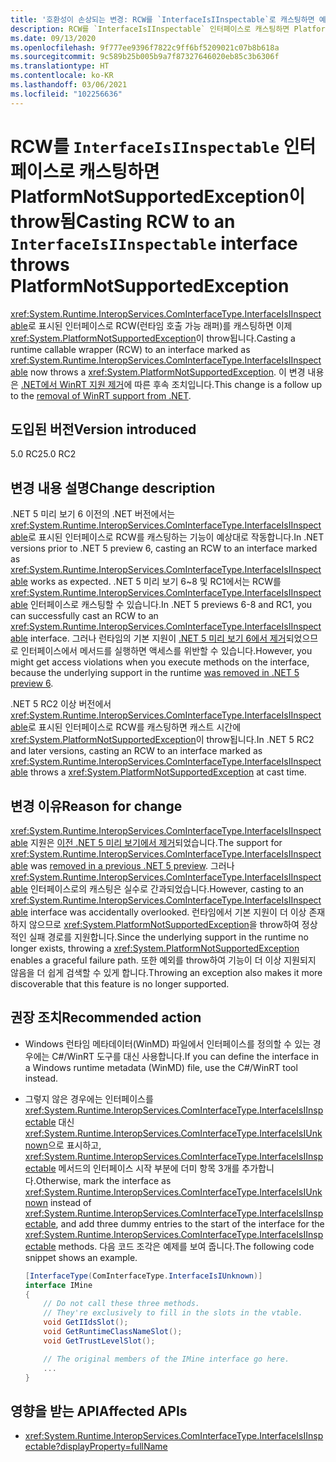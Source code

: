 ```yaml
---
title: '호환성이 손상되는 변경: RCW를 `InterfaceIsIInspectable`로 캐스팅하면 예외가 throw됨'
description: RCW를 `InterfaceIsIInspectable` 인터페이스로 캐스팅하면 PlatformNotSupportedException이 throw되는 .NET 5의 호환성이 손상되는 변경에 관해 알아봅니다.
ms.date: 09/13/2020
ms.openlocfilehash: 9f777ee9396f7822c9ff6bf5209021c07b8b618a
ms.sourcegitcommit: 9c589b25b005b9a7f87327646020eb85c3b6306f
ms.translationtype: HT
ms.contentlocale: ko-KR
ms.lasthandoff: 03/06/2021
ms.locfileid: "102256636"
---
```

# <a name="casting-rcw-to-an-interfaceisiinspectable-interface-throws-platformnotsupportedexception"></a><span data-ttu-id="3fe88-103">RCW를 `InterfaceIsIInspectable` 인터페이스로 캐스팅하면 PlatformNotSupportedException이 throw됨</span><span class="sxs-lookup"><span data-stu-id="3fe88-103">Casting RCW to an `InterfaceIsIInspectable` interface throws PlatformNotSupportedException</span></span>

<span data-ttu-id="3fe88-104"><xref:System.Runtime.InteropServices.ComInterfaceType.InterfaceIsIInspectable>로 표시된 인터페이스로 RCW(런타임 호출 가능 래퍼)를 캐스팅하면 이제 <xref:System.PlatformNotSupportedException>이 throw됩니다.</span><span class="sxs-lookup"><span data-stu-id="3fe88-104">Casting a runtime callable wrapper (RCW) to an interface marked as <xref:System.Runtime.InteropServices.ComInterfaceType.InterfaceIsIInspectable> now throws a <xref:System.PlatformNotSupportedException>.</span></span> <span data-ttu-id="3fe88-105">이 변경 내용은 [.NET에서 WinRT 지원 제거](built-in-support-for-winrt-removed.md)에 따른 후속 조치입니다.</span><span class="sxs-lookup"><span data-stu-id="3fe88-105">This change is a follow up to the [removal of WinRT support from .NET](built-in-support-for-winrt-removed.md).</span></span>

## <a name="version-introduced"></a><span data-ttu-id="3fe88-106">도입된 버전</span><span class="sxs-lookup"><span data-stu-id="3fe88-106">Version introduced</span></span>

<span data-ttu-id="3fe88-107">5.0 RC2</span><span class="sxs-lookup"><span data-stu-id="3fe88-107">5.0 RC2</span></span>

## <a name="change-description"></a><span data-ttu-id="3fe88-108">변경 내용 설명</span><span class="sxs-lookup"><span data-stu-id="3fe88-108">Change description</span></span>

<span data-ttu-id="3fe88-109">.NET 5 미리 보기 6 이전의 .NET 버전에서는 <xref:System.Runtime.InteropServices.ComInterfaceType.InterfaceIsIInspectable>로 표시된 인터페이스로 RCW를 캐스팅하는 기능이 예상대로 작동합니다.</span><span class="sxs-lookup"><span data-stu-id="3fe88-109">In .NET versions prior to .NET 5 preview 6, casting an RCW to an interface marked as <xref:System.Runtime.InteropServices.ComInterfaceType.InterfaceIsIInspectable> works as expected.</span></span> <span data-ttu-id="3fe88-110">.NET 5 미리 보기 6~8 및 RC1에서는 RCW를 <xref:System.Runtime.InteropServices.ComInterfaceType.InterfaceIsIInspectable> 인터페이스로 캐스팅할 수 있습니다.</span><span class="sxs-lookup"><span data-stu-id="3fe88-110">In .NET 5 previews 6-8 and RC1, you can successfully cast an RCW to an <xref:System.Runtime.InteropServices.ComInterfaceType.InterfaceIsIInspectable> interface.</span></span> <span data-ttu-id="3fe88-111">그러나 런타임의 기본 지원이 [.NET 5 미리 보기 6에서 제거](built-in-support-for-winrt-removed.md)되었으므로 인터페이스에서 메서드를 실행하면 액세스를 위반할 수 있습니다.</span><span class="sxs-lookup"><span data-stu-id="3fe88-111">However, you might get access violations when you execute methods on the interface, because the underlying support in the runtime [was removed in .NET 5 preview 6](built-in-support-for-winrt-removed.md).</span></span>

<span data-ttu-id="3fe88-112">.NET 5 RC2 이상 버전에서 <xref:System.Runtime.InteropServices.ComInterfaceType.InterfaceIsIInspectable>로 표시된 인터페이스로 RCW를 캐스팅하면 캐스트 시간에 <xref:System.PlatformNotSupportedException>이 throw됩니다.</span><span class="sxs-lookup"><span data-stu-id="3fe88-112">In .NET 5 RC2 and later versions, casting an RCW to an interface marked as <xref:System.Runtime.InteropServices.ComInterfaceType.InterfaceIsIInspectable> throws a <xref:System.PlatformNotSupportedException> at cast time.</span></span>

## <a name="reason-for-change"></a><span data-ttu-id="3fe88-113">변경 이유</span><span class="sxs-lookup"><span data-stu-id="3fe88-113">Reason for change</span></span>

<span data-ttu-id="3fe88-114"><xref:System.Runtime.InteropServices.ComInterfaceType.InterfaceIsIInspectable> 지원은 [이전 .NET 5 미리 보기에서 제거](built-in-support-for-winrt-removed.md)되었습니다.</span><span class="sxs-lookup"><span data-stu-id="3fe88-114">The support for <xref:System.Runtime.InteropServices.ComInterfaceType.InterfaceIsIInspectable> was [removed in a previous .NET 5 preview](built-in-support-for-winrt-removed.md).</span></span> <span data-ttu-id="3fe88-115">그러나 <xref:System.Runtime.InteropServices.ComInterfaceType.InterfaceIsIInspectable> 인터페이스로의 캐스팅은 실수로 간과되었습니다.</span><span class="sxs-lookup"><span data-stu-id="3fe88-115">However, casting to an <xref:System.Runtime.InteropServices.ComInterfaceType.InterfaceIsIInspectable> interface was accidentally overlooked.</span></span> <span data-ttu-id="3fe88-116">런타임에서 기본 지원이 더 이상 존재하지 않으므로 <xref:System.PlatformNotSupportedException>을 throw하여 정상적인 실패 경로를 지원합니다.</span><span class="sxs-lookup"><span data-stu-id="3fe88-116">Since the underlying support in the runtime no longer exists, throwing a <xref:System.PlatformNotSupportedException> enables a graceful failure path.</span></span> <span data-ttu-id="3fe88-117">또한 예외를 throw하여 기능이 더 이상 지원되지 않음을 더 쉽게 검색할 수 있게 합니다.</span><span class="sxs-lookup"><span data-stu-id="3fe88-117">Throwing an exception also makes it more discoverable that this feature is no longer supported.</span></span>

## <a name="recommended-action"></a><span data-ttu-id="3fe88-118">권장 조치</span><span class="sxs-lookup"><span data-stu-id="3fe88-118">Recommended action</span></span>

- <span data-ttu-id="3fe88-119">Windows 런타임 메타데이터(WinMD) 파일에서 인터페이스를 정의할 수 있는 경우에는 C#/WinRT 도구를 대신 사용합니다.</span><span class="sxs-lookup"><span data-stu-id="3fe88-119">If you can define the interface in a Windows runtime metadata (WinMD) file, use the C#/WinRT tool instead.</span></span>

- <span data-ttu-id="3fe88-120">그렇지 않은 경우에는 인터페이스를 <xref:System.Runtime.InteropServices.ComInterfaceType.InterfaceIsIInspectable> 대신 <xref:System.Runtime.InteropServices.ComInterfaceType.InterfaceIsIUnknown>으로 표시하고, <xref:System.Runtime.InteropServices.ComInterfaceType.InterfaceIsIInspectable> 메서드의 인터페이스 시작 부분에 더미 항목 3개를 추가합니다.</span><span class="sxs-lookup"><span data-stu-id="3fe88-120">Otherwise, mark the interface as <xref:System.Runtime.InteropServices.ComInterfaceType.InterfaceIsIUnknown> instead of <xref:System.Runtime.InteropServices.ComInterfaceType.InterfaceIsIInspectable>, and add three dummy entries to the start of the interface for the <xref:System.Runtime.InteropServices.ComInterfaceType.InterfaceIsIInspectable> methods.</span></span> <span data-ttu-id="3fe88-121">다음 코드 조각은 예제를 보여 줍니다.</span><span class="sxs-lookup"><span data-stu-id="3fe88-121">The following code snippet shows an example.</span></span>

  ```csharp
  [InterfaceType(ComInterfaceType.InterfaceIsIUnknown)]
  interface IMine
  {
      // Do not call these three methods.
      // They're exclusively to fill in the slots in the vtable.
      void GetIIdsSlot();
      void GetRuntimeClassNameSlot();
      void GetTrustLevelSlot();

      // The original members of the IMine interface go here.
      ...
  }
  ```

## <a name="affected-apis"></a><span data-ttu-id="3fe88-122">영향을 받는 API</span><span class="sxs-lookup"><span data-stu-id="3fe88-122">Affected APIs</span></span>

- <xref:System.Runtime.InteropServices.ComInterfaceType.InterfaceIsIInspectable?displayProperty=fullName>

<!--

### Affected APIs

- `F:System.Runtime.InteropServices.ComInterfaceType.InterfaceIsIInspectable`

### Category

Interop

-->
